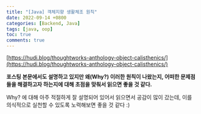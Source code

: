 ```yaml
---
title: "[Java] 객체지향 생활체조 원칙"
date: 2022-09-14 +0800
categories: [Backend, Java]
tags: [java, oop]
toc: true
comments: true
---
```


[https://hudi.blog/thoughtworks-anthology-object-calisthenics/](https://hudi.blog/thoughtworks-anthology-object-calisthenics/)

<b>포스팅 본문에서도 설명하고 있지만 왜(Why?) 이러한 원칙이 나왔는지, 어떠한 문제점들을 해결하고자 하는지에 대해 초점을 맞춰서 읽으면 좋을 것 같다.</b>

Why? 에 대해 아주 적절하게 잘 설명되어 있어서 읽으면서 공감이 많이 갔는데, 이를 의식적으로 실천할 수 있도록 노력해보면 좋을 것 같다 :) 